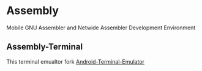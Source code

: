 # Assembly
Mobile GNU Assembler and Netwide Assembler Development Environment
## Assembly-Terminal
This terminal emualtor fork [Android-Terminal-Emulator](https://github.com/jackpal/Android-Terminal-Emulator)
